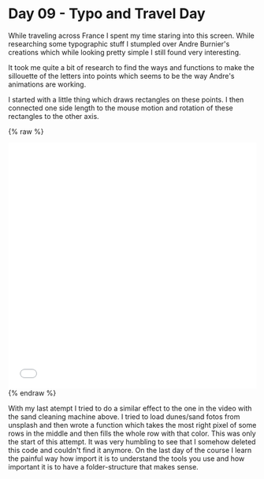 # Day 09 - Typo and Travel Day

While traveling across France I spent my time staring into this screen.
While researching some typographic stuff I stumpled over Andre Burnier's creations which while looking pretty simple I still found very interesting.

It took me quite a bit of research to find the ways and functions to make the sillouette of the letters into points which seems to be the way Andre's animations are working.

I started with a little thing which draws rectangles on these points. I then connected one side length to the mouse motion and rotation of these rectangles to the other axis.

{% raw %}
<iframe src="content/day09/01/embed.html" width="100%" height="500" frameborder="no"></iframe>
{% endraw %}



With my last atempt I tried to do a similar effect to the one in the video with the sand cleaning machine above.
I tried to load dunes/sand fotos from unsplash and then wrote a function which takes the most right pixel of some rows in the middle and then fills the whole row with that color.
This was only the start of this attempt.
It was very humbling to see that I somehow deleted this code and couldn't find it anymore. On the last day of the course I learn the painful way how import it is to understand the tools you use and how important it is to have a folder-structure that makes sense.

